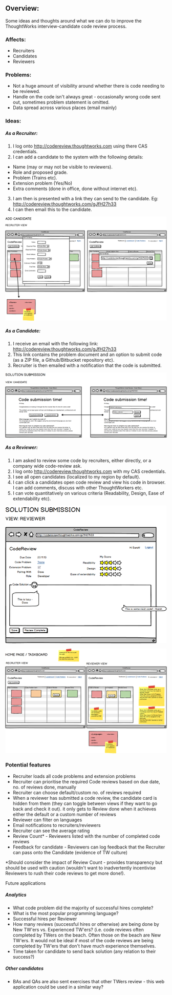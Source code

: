 ## Overview:
Some ideas and thoughts around what we can do to improve the ThoughtWorks interview-candidate code review process.

### Affects:

- Recruiters
- Candidates
- Reviewers

### Problems:

- Not a huge amount of visibility around whether there is code needing to be reviewed.
- Handle on the code isn't always great - occasionally wrong code sent out, sometimes problem statement is omitted.
- Data spread across various places (email mainly)

### Ideas:

##### As a Recruiter:

1. I log onto http://codereview.thoughtworks.com using there CAS credentials.
2. I can add a candidate to the system with the following details:
  - Name (may or may not be visible to reviewers).
  - Role and proposed grade.
  - Problem (Trains etc).
  - Extension problem (Yes/No)
  - Extra comments (done in office, done without internet etc).
3. I am then is presented with a link they can send to the candidate. Eg: http://codereview.thoughtworks.com/gJfH27h33
4. I can then email this to the candidate.

![alt text](https://github.com/dbousamra/tw-codereview/raw/master/mockups/CodeReview_AddCandidate.png "Recruiter")

##### As a Candidate:

1. I receive an email with the following link: http://codereview.thoughtworks.com/gJfH27h33
2. This link contains the problem document and an option to submit code (as a ZIP file, a Github/Bitbucket repository etc).
3. Recruiter is then emailed with a notification that the code is submitted.

![alt text](https://github.com/dbousamra/tw-codereview/raw/master/mockups/CodeReview_SolutionSubmission.png "Candidate")

##### As a Reviewer:

1. I am asked to review some code by recruiters, either directly, or a company wide code-review ask.
2. I log onto http://codereview.thoughtworks.com with my CAS credentials.
3. I see all open candidates (localized to my region by default).
4. I can click a candidates open code review and view his code in browser. I can add comments, discuss with other ThoughtWorkers etc.
5. I can vote quantitatively on various criteria (Readability, Design, Ease of extendability etc).

![alt text](https://github.com/dbousamra/tw-codereview/raw/master/mockups/CodeReview_Reviewer.png "Reviewer")

![alt text](https://github.com/dbousamra/tw-codereview/raw/master/mockups/CodeReview_HomePage_Taskboard.png "Reviewer")

### Potential features

- Recruiter loads all code problems and extension problems
- Recruiter can prioritise the required Code reviews based on due date, no. of reviews done, manually
- Recruiter can choose default/custom no. of reviews required
- When a reviewer has submitted a code review, the candidate card is hidden from them (they can toggle between views if they want to go back and check it out). it only gets to Review done when it achieves either the default or a custom number of reviews
- Reviewer can filter on languages  
- Email notifications to recruiters/reviewers
- Recruiter can see the average rating
- Review Count* - Reviewers listed with the number of completed code reviews
- Feedback for candidate - Reviewers can log feedback that the Recruiter can pass onto the Candidate (evidence of TW culture)

*Should consider the impact of Review Count - provides transparency but should be used with caution (wouldn't want to inadvertently incentivise Reviewers to rush their code reviews to get more done!). 

Future applications

##### Analytics
- What code problem did the majority of successful hires complete?
- What is the most popular programming language?
- Successful hires per Reviewer
- How many reviews (successful hires or otherwise) are being done by New TW'ers vs. Experienced TW'ers? (i.e. code reviews often completed by TWers on the beach. Often those on the beach are New TW'ers. It would not be ideal if most of the code reviews are being completed by TW'ers that don't have much experience themselves.
- Time taken for candidate to send back solution (any relation to their success?)

##### Other candidates
- BAs and QAs are also sent exercises that other TWers review - this web application could be used in a similar way?
